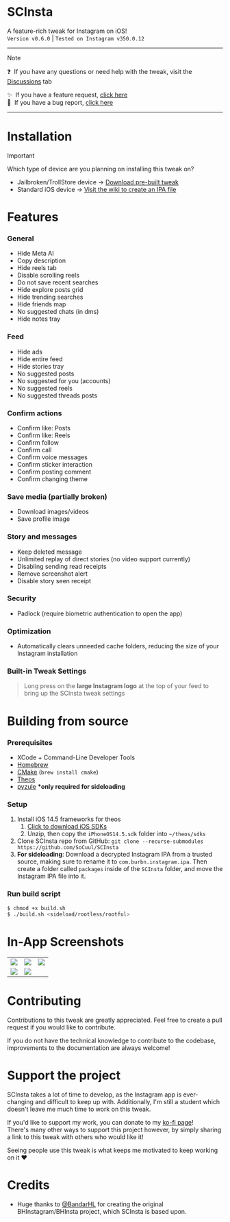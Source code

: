 # SCInsta
A feature-rich tweak for Instagram on iOS!\
`Version v0.6.0` | `Tested on Instagram v350.0.12`

---

> [!NOTE]
> ❓ &nbsp;If you have any questions or need help with the tweak, visit the [Discussions](https://github.com/SoCuul/SCInsta/discussions) tab
>
> ✨ &nbsp;If you have a feature request, [click here](https://github.com/SoCuul/SCInsta/issues/new?labels=enhancement&title=feat:%20replace%20this%20text%20with%20your%20feature%20request)\
> 🐛 &nbsp;If you have a bug report, [click here](https://github.com/SoCuul/SCInsta/issues/new?labels=bug&title=bug:%20replace%20this%20with%20a%20summary%20of%20the%20issue%20you're%20experiencing)
> 

---

# Installation
>[!IMPORTANT]
> Which type of device are you planning on installing this tweak on?
> - Jailbroken/TrollStore device -> [Download pre-built tweak](https://github.com/SoCuul/SCInsta/releases/latest)
> - Standard iOS device -> [Visit the wiki to create an IPA file](https://github.com/SoCuul/SCInsta/wiki/Building-IPA)

# Features
### General
- Hide Meta AI
- Copy description
- Hide reels tab
- Disable scrolling reels
- Do not save recent searches
- Hide explore posts grid
- Hide trending searches
- Hide friends map
- No suggested chats (in dms)
- Hide notes tray

### Feed
- Hide ads
- Hide entire feed
- Hide stories tray
- No suggested posts
- No suggested for you (accounts)
- No suggested reels
- No suggested threads posts

### Confirm actions
- Confirm like: Posts
- Confirm like: Reels
- Confirm follow
- Confirm call
- Confirm voice messages
- Confirm sticker interaction
- Confirm posting comment
- Confirm changing theme

### Save media (partially broken)
- Download images/videos
- Save profile image

### Story and messages
- Keep deleted message
- Unlimited replay of direct stories (no video support currently)
- Disabling sending read receipts
- Remove screenshot alert
- Disable story seen receipt

### Security
- Padlock (require biometric authentication to open the app)

### Optimization
- Automatically clears unneeded cache folders, reducing the size of your Instagram installation

### Built-in Tweak Settings
> Long press on the **large Instagram logo** at the top of your feed to bring up the SCInsta tweak settings

# Building from source
### Prerequisites
- XCode + Command-Line Developer Tools
- [Homebrew](https://brew.sh/#install)
- [CMake](https://formulae.brew.sh/formula/cmake#default) (`brew install cmake`)
- [Theos](https://theos.dev/docs/installation)
- [pyzule](https://github.com/asdfzxcvbn/pyzule?tab=readme-ov-file#installation) **\*only required for sideloading**

### Setup
1. Install iOS 14.5 frameworks for theos
   1. [Click to download iOS SDKs](https://github.com/xybp888/iOS-SDKs/archive/refs/heads/master.zip)
   2. Unzip, then copy the `iPhoneOS14.5.sdk` folder into `~/theos/sdks`
2. Clone SCInsta repo from GitHub: `git clone --recurse-submodules https://github.com/SoCuul/SCInsta`
3. **For sideloading**: Download a decrypted Instagram IPA from a trusted source, making sure to rename it to `com.burbn.instagram.ipa`.
   Then create a folder called `packages` inside of the `SCInsta` folder, and move the Instagram IPA file into it. 

### Run build script
```sh
$ chmod +x build.sh
$ ./build.sh <sideload/rootless/rootful>
```

# In-App Screenshots

|                                             |                                             |                                             |
|:-------------------------------------------:|:-------------------------------------------:|:-------------------------------------------:|
| <img src="https://i.imgur.com/hr3v0fk.png"> | <img src="https://i.imgur.com/gQZdtWp.png"> | <img src="https://i.imgur.com/iXIFLxG.png"> |
| <img src="https://i.imgur.com/HMZ9n4D.png"> | <img src="https://i.imgur.com/JQcySt6.png"> |

# Contributing
Contributions to this tweak are greatly appreciated. Feel free to create a pull request if you would like to contribute.

If you do not have the technical knowledge to contribute to the codebase, improvements to the documentation are always welcome!

# Support the project
SCInsta takes a lot of time to develop, as the Instagram app is ever-changing and difficult to keep up with. Additionally, I'm still a student which doesn't leave me much time to work on this tweak.

If you'd like to support my work, you can donate to my [ko-fi page](https://ko-fi.com/socuul)!\
There's many other ways to support this project however, by simply sharing a link to this tweak with others who would like it!

Seeing people use this tweak is what keeps me motivated to keep working on it ❤️

# Credits
- Huge thanks to [@BandarHL](https://github.com/BandarHL) for creating the original BHInstagram/BHInsta project, which SCInsta is based upon.
